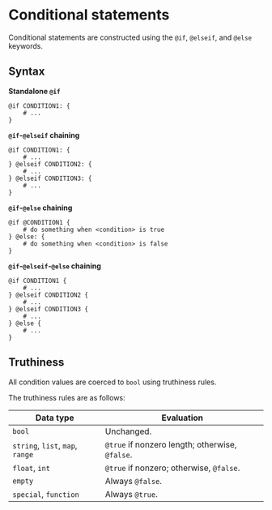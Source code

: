 # Conditional statements

Conditional statements are constructed using the `@if`, `@elseif`, and `@else` keywords.

## Syntax

**Standalone `@if`**
```rant
@if CONDITION1: {
    # ...
}
```

**`@if`-`@elseif` chaining**
```rant
@if CONDITION1: {
    # ...
} @elseif CONDITION2: {
    # ...
} @elseif CONDITION3: {
    # ...
}
```

**`@if`-`@else` chaining**
```rant
@if @CONDITION1 {
    # do something when <condition> is true
} @else: {
    # do something when <condition> is false
}
```

**`@if`-`@elseif`-`@else` chaining**
```rant
@if CONDITION1 {
    # ...
} @elseif CONDITION2 {
    # ...
} @elseif CONDITION3 {
    # ...
} @else {
    # ...
}
```

## Truthiness

All condition values are coerced to `bool` using truthiness rules.

The truthiness rules are as follows:

| Data type                        | Evaluation                                      |
|----------------------------------|-------------------------------------------------|
| `bool`                           | Unchanged.                                      |
| `string`, `list`, `map`, `range` | `@true` if nonzero length; otherwise, `@false`. |
| `float`, `int`                   | `@true` if nonzero; otherwise, `@false`.        |
| `empty`                          | Always `@false`.                                |
| `special`, `function`            | Always `@true`.                                 |
